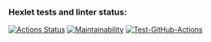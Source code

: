 ### Hexlet tests and linter status:
[![Actions Status](https://github.com/SkrMkr/frontend-project-lvl1/workflows/hexlet-check/badge.svg)](https://github.com/SkrMkr/frontend-project-lvl1/actions)
[![Maintainability](https://api.codeclimate.com/v1/badges/a99a88d28ad37a79dbf6/maintainability)](https://codeclimate.com/github/codeclimate/codeclimate/maintainability)
[![Test-GitHub-Actions](https://github.com/SkrMkr/frontend-project-lvl1/actions/workflows/mytesting.yml/badge.svg)](https://github.com/SkrMkr/frontend-project-lvl1/actions/workflows/mytesting.yml)